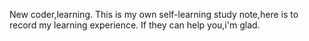 New coder,learning.
This is my own self-learning study note,here is to record my learning experience.
If they can help you,i'm glad.
